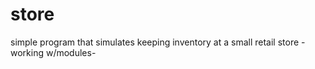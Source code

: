 # store
simple program that simulates keeping inventory at a small retail store -working w/modules-
